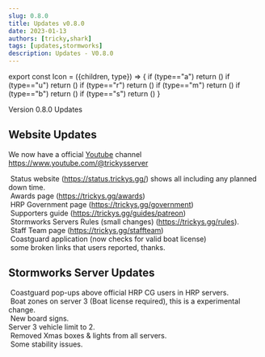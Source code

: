 ```yaml
---
slug: 0.8.0
title: Updates v0.8.0
date: 2023-01-13
authors: [tricky,shark]
tags: [updates,stormworks]
description: Updates - V0.8.0
---
```

export const Icon = ({children, type}) => {
  if (type=="a") return (<i class="fas fa-plus update-add" title="Added"></i>)
  if (type=="u") return (<i class="fas fa-arrow-up update-updated" title="Updated"></i>)
  if (type=="r") return (<i class="fas fa-minus update-removed" title="Removed"></i>)
  if (type=="m") return (<i class="fas fa-exchange-alt update-moved" title="Moved"></i>)
  if (type=="b") return (<i class="fas fa-bug update-bug" title="Bug"></i>)
  if (type=="s") return (<i class="fas fa-star update-star" title="Star"></i>)
}

Version 0.8.0 Updates

<!--truncate-->

## Website Updates

We now have a official <i class="fa-brands fa-youtube"></i> [Youtube](https://www.youtube.com/@trickysserver) channel https://www.youtube.com/@trickysserver

&#8203;<Icon type="a"></Icon> Status website (https://status.trickys.gg/) shows all including any planned down time. <br/>
&#8203;<Icon type="u"></Icon> Awards page (https://trickys.gg/awards)<br/>
&#8203;<Icon type="u"></Icon> HRP Government page (https://trickys.gg/government) <br/>
&#8203;<Icon type="u"></Icon> Supporters guide (https://trickys.gg/guides/patreon) <br/>
&#8203;<Icon type="u"></Icon> Stormworks Servers Rules (small changes) (https://trickys.gg/rules).  <br/>
&#8203;<Icon type="u"></Icon> Staff Team page (https://trickys.gg/staffteam) <br/>
&#8203;<Icon type="u"></Icon> Coastguard application (now checks for valid boat license) <br/>
&#8203;<Icon type="b"></Icon> some broken links that users reported, thanks. <br/>

## Stormworks Server Updates

&#8203;<Icon type="a"></Icon> Coastguard pop-ups above official HRP CG users in HRP servers. <br/>
&#8203;<Icon type="a"></Icon> Boat zones on server 3 (Boat license required), this is a experimental change. <br/>
&#8203;<Icon type="a"></Icon> New board signs. <br/>
&#8203;<Icon type="u"></Icon> Server 3 vehicle limit to 2. <br/>
&#8203;<Icon type="r"></Icon> Removed Xmas boxes & lights from all servers. <br/>
&#8203;<Icon type="b"></Icon> Some stability issues. <br/>